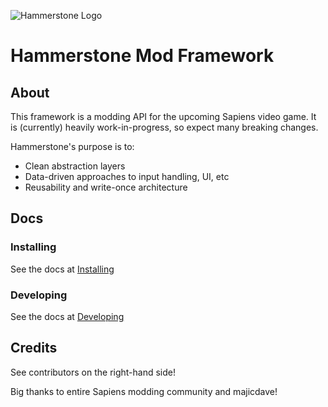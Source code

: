![Hammerstone Logo](https://sirlich.github.io/sapiens-modding-wiki/assets/hammerstone_wide.cc13ae54.png)
# Hammerstone Mod Framework

## About
This framework is a modding API for the upcoming Sapiens video game. It is (currently) heavily work-in-progress, so expect many breaking changes.

Hammerstone's purpose is to: 
* Clean abstraction layers
* Data-driven approaches to input handling, UI, etc
* Reusability and write-once architecture

## Docs

### Installing

See the docs at [Installing](https://sirlich.github.io/sapiens-modding-wiki/hammerstone/installing.html)

### Developing

See the docs at [Developing](https://sirlich.github.io/sapiens-modding-wiki/hammerstone/getting-started.html)

## Credits

See contributors on the right-hand side!

Big thanks to entire Sapiens modding community and majicdave!